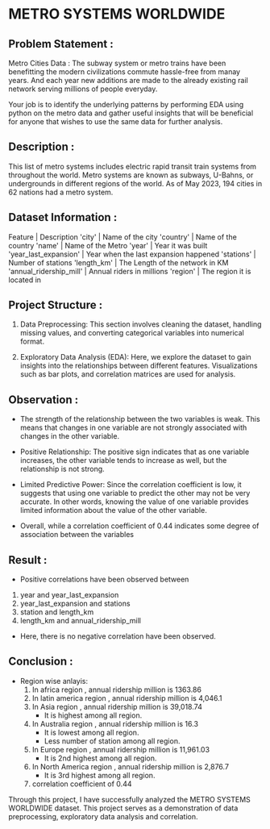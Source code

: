 # METRO SYSTEMS WORLDWIDE


## Problem Statement : 
Metro Cities Data : The subway system or metro trains have been benefitting the modern civilizations commute hassle-free from manay years. And each year new additions are made to the already existing rail network serving millions of people everyday.

Your job is to identify the underlying patterns by performing EDA using python on the metro data and gather useful insights that will be beneficial for anyone that wishes to use the same data for further analysis.


## Description : 
This list of metro systems includes electric rapid transit train systems from throughout the world. Metro systems are known as subways, U-Bahns, or undergrounds in different regions of the world. As of May 2023, 194 cities in 62 nations had a metro system.

## Dataset Information :
Feature | Description 'city' | Name of the city 'country' | Name of the country 'name' | Name of the Metro 'year' | Year it was built 'year_last_expansion' | Year when the last expansion happened 'stations' | Number of stations 'length_km' | The Length of the network in KM 'annual_ridership_mill' | Annual riders in millions 'region' | The region it is located in

## Project Structure :
1. Data Preprocessing: This section involves cleaning the dataset, handling missing values, and converting categorical variables into numerical format.

2. Exploratory Data Analysis (EDA): Here, we explore the dataset to gain insights into the relationships between different features. Visualizations such as bar plots, and correlation matrices are used for analysis.

## Observation :
- The strength of the relationship between the two variables is weak. This means that changes in one variable are not strongly associated with changes in the other variable.

- Positive Relationship: The positive sign indicates that as one variable increases, the other variable tends to increase as well, but the relationship is not strong.

- Limited Predictive Power: Since the correlation coefficient is low, it suggests that using one variable to predict the other may not be very accurate. In other words, knowing the value of one variable provides limited information about the value of the other variable.

- Overall, while a correlation coefficient of 0.44 indicates some degree of association between the variables

## Result :
- Positive correlations have been observed between
1. year and year_last_expansion
2. year_last_expansion and stations
3. station and length_km
4. length_km and annual_ridership_mill
   
- Here, there is no negative correlation have been observed.

## Conclusion :
- Region wise anlayis:
  1. In africa region , annual ridership million is 1363.86
  2. In latin america region , annual ridership million is 4,046.1
  3. In Asia region , annual ridership million is 39,018.74
        - It is highest among all region.
  4. In Australia region , annual ridership million is 16.3
        - It is lowest among all region.
        - Less number of station among all region.
  5. In Europe region , annual ridership million is 11,961.03
        - It is 2nd highest among all region.
  6. In North America region , annual ridership million is 2,876.7
        - It is 3rd highest among all region.
  7. correlation coefficient of 0.44
     
Through this project, I have successfully analyzed the METRO SYSTEMS WORLDWIDE dataset. This project serves as a demonstration of data preprocessing, exploratory data analysis and correlation.
